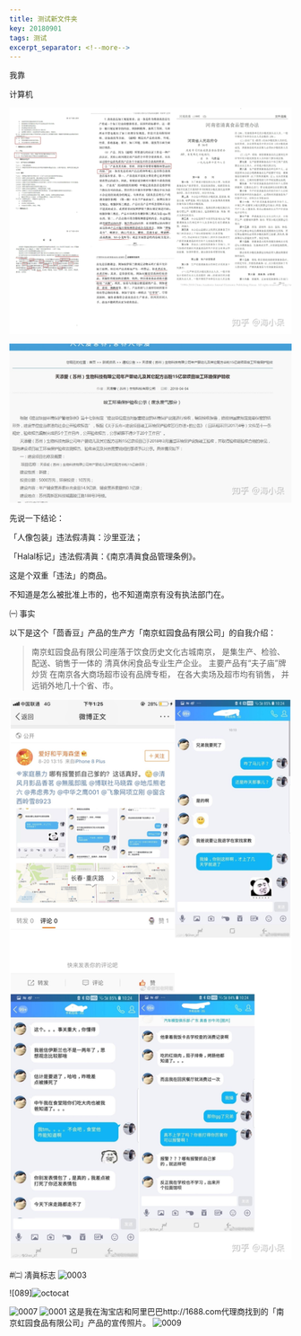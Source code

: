 ```yaml
---
title: 测试新文件夹
key: 20180901
tags: 测试
excerpt_separator: <!--more-->
---
```


我靠

计算机

![0005](/assets/images/0005.jpg)


![](/assets/images/0008.jpg)

先说一下结论：

「人像包装」违法假凊眞：沙里亚法；

「Halal标记」违法假凊眞：《南京凊眞食品管理条例》。

这是个双重「违法」的商品。

不知道是怎么被批准上市的，也不知道南京有没有执法部门在。



㈠ 事实

以下是这个「茴香豆」产品的生产方「南京虹园食品有限公司」的自我介绍：

>南京虹园食品有限公司座落于饮食历史文化古城南京，
>是集生产、检验、配送、销售于一体的
>清真休闲食品专业生产企业。
>主要产品有“夫子庙”牌炒货
>在南京各大商场超市设有品牌专柜，
>在各大卖场及超市均有销售，
>并远销外地几十个省、市。

![0001](/assets/images/0001.jpg)

#㈡ 凊眞标志
![0003](/assets/0003.jpg)

![089]![octocat](/assets/octocat.jpg)

![0007](/assets/0007.jpg)
![0001](/assets/0001.jpg)
这是我在淘宝店和阿里巴巴http://1688.com代理商找到的「南京虹园食品有限公司」产品的宣传照片。
![0009](/assets/0009.jpg)
